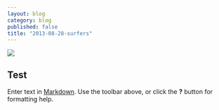 ```yaml
---
layout: blog
category: blog
published: false
title: "2013-08-28-surfers"
---
```


![](/images/surfers.jpg)

## Test

Enter text in [Markdown](http://daringfireball.net/projects/markdown/). Use the toolbar above, or click the **?** button for formatting help.
